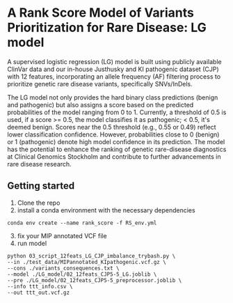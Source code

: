 # A Rank Score Model of Variants Prioritization for Rare Disease: LG model

A supervised logistic regression (LG) model is built using publicly available ClinVar data and our in-house Justhusky and KI pathogenic dataset (CJP) with 12 features, incorporating an allele frequency (AF) filtering process to prioritize genetic rare disease variants, specifically SNVs/InDels. 

The LG model not only provides the hard binary class predictions (benign and pathogenic) but also assigns a score based on the predicted probabilities of the model ranging from 0 to 1. Currently, a threshold of 0.5 is used, if a score >= 0.5, the model classifies it as pathogenic; < 0.5, it's deemed benign. Scores near the 0.5 threshold (e.g., 0.55 or 0.49) reflect lower classification confidence. However, probabilities close to 0 (benign) or 1 (pathogenic) denote high model confidence in its prediction. The model has the potential to enhance the ranking of genetic rare-disease diagnostics at Clinical Genomics Stockholm and contribute to further advancements in rare disease research.

## Getting started
1. Clone the repo
2. install a conda environment with the necessary dependencies
```
conda env create --name rank_score -f RS_env.yml
```
3. fix your MIP annotated VCF file
4. run model
```
python 03_script_12feats_LG_CJP_imbalance_trybash.py \
--in ./test_data/MIPannotated_KIpathogenic.vcf.gz \
--cons ./variants_consequences.txt \
--model ./LG_model/02_12feats_CJP5-5_LG.joblib \
--pre ./LG_model/02_12feats_CJP5-5_preprocessor.joblib \
--info ttt_info.csv \
--out ttt_out.vcf.gz
```

